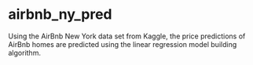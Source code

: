 # airbnb_ny_pred

Using the AirBnb New York data set from Kaggle, the price predictions of AirBnb homes are predicted using the linear regression
model building algorithm. 
